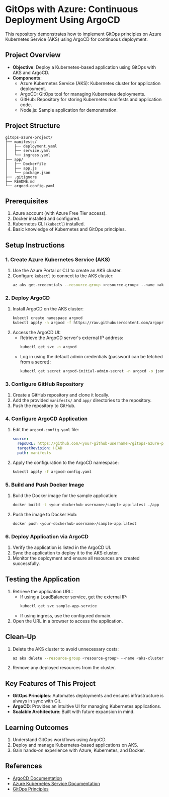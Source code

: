 # GitOps with Azure: Continuous Deployment Using ArgoCD

This repository demonstrates how to implement GitOps principles on Azure Kubernetes Service (AKS) using ArgoCD for continuous deployment.

## Project Overview
- **Objective**: Deploy a Kubernetes-based application using GitOps with AKS and ArgoCD.
- **Components**:
  - Azure Kubernetes Service (AKS): Kubernetes cluster for application deployment.
  - ArgoCD: GitOps tool for managing Kubernetes deployments.
  - GitHub: Repository for storing Kubernetes manifests and application code.
  - Node.js: Sample application for demonstration.

## Project Structure
```
gitops-azure-project/
├── manifests/
│   ├── deployment.yaml
│   ├── service.yaml
│   └── ingress.yaml
├── app/
│   ├── Dockerfile
│   ├── app.js
│   └── package.json
├── .gitignore
├── README.md
└── argocd-config.yaml
```

## Prerequisites
1. Azure account (with Azure Free Tier access).
2. Docker installed and configured.
3. Kubernetes CLI (`kubectl`) installed.
4. Basic knowledge of Kubernetes and GitOps principles.

## Setup Instructions

### 1. Create Azure Kubernetes Service (AKS)
1. Use the Azure Portal or CLI to create an AKS cluster.
2. Configure `kubectl` to connect to the AKS cluster:
   ```bash
   az aks get-credentials --resource-group <resource-group> --name <aks-cluster-name>
   ```

### 2. Deploy ArgoCD
1. Install ArgoCD on the AKS cluster:
   ```bash
   kubectl create namespace argocd
   kubectl apply -n argocd -f https://raw.githubusercontent.com/argoproj/argo-cd/stable/manifests/install.yaml
   ```
2. Access the ArgoCD UI:
   - Retrieve the ArgoCD server's external IP address:
     ```bash
     kubectl get svc -n argocd
     ```
   - Log in using the default admin credentials (password can be fetched from a secret):
     ```bash
     kubectl get secret argocd-initial-admin-secret -n argocd -o jsonpath="{.data.password}" | base64 -d
     ```

### 3. Configure GitHub Repository
1. Create a GitHub repository and clone it locally.
2. Add the provided `manifests/` and `app/` directories to the repository.
3. Push the repository to GitHub.

### 4. Configure ArgoCD Application
1. Edit the `argocd-config.yaml` file:
   ```yaml
   source:
     repoURL: https://github.com/<your-github-username>/gitops-azure-project.git
     targetRevision: HEAD
     path: manifests
   ```
2. Apply the configuration to the ArgoCD namespace:
   ```bash
   kubectl apply -f argocd-config.yaml
   ```

### 5. Build and Push Docker Image
1. Build the Docker image for the sample application:
   ```bash
   docker build -t <your-dockerhub-username>/sample-app:latest ./app
   ```
2. Push the image to Docker Hub:
   ```bash
   docker push <your-dockerhub-username>/sample-app:latest
   ```

### 6. Deploy Application via ArgoCD
1. Verify the application is listed in the ArgoCD UI.
2. Sync the application to deploy it to the AKS cluster.
3. Monitor the deployment and ensure all resources are created successfully.

## Testing the Application
1. Retrieve the application URL:
   - If using a LoadBalancer service, get the external IP:
     ```bash
     kubectl get svc sample-app-service
     ```
   - If using ingress, use the configured domain.
2. Open the URL in a browser to access the application.

## Clean-Up
1. Delete the AKS cluster to avoid unnecessary costs:
   ```bash
   az aks delete --resource-group <resource-group> --name <aks-cluster-name>
   ```
2. Remove any deployed resources from the cluster.

## Key Features of This Project
- **GitOps Principles**: Automates deployments and ensures infrastructure is always in sync with Git.
- **ArgoCD**: Provides an intuitive UI for managing Kubernetes applications.
- **Scalable Architecture**: Built with future expansion in mind.

## Learning Outcomes
1. Understand GitOps workflows using ArgoCD.
2. Deploy and manage Kubernetes-based applications on AKS.
3. Gain hands-on experience with Azure, Kubernetes, and Docker.

## References
- [ArgoCD Documentation](https://argo-cd.readthedocs.io/)
- [Azure Kubernetes Service Documentation](https://learn.microsoft.com/en-us/azure/aks/)
- [GitOps Principles](https://www.gitops.tech/)
